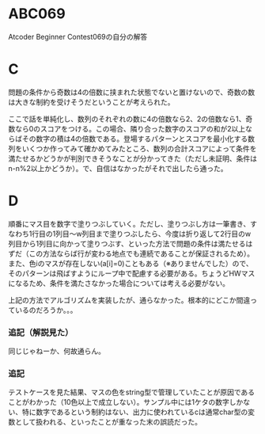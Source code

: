 # ABC069
Atcoder Beginner Contest069の自分の解答

# C
問題の条件から奇数は4の倍数に挟まれた状態でないと置けないので、奇数の数は大きな制約を受けそうだということが考えられた。

ここで話を単純化し、数列のそれぞれの数に4の倍数なら2、2の倍数なら1、奇数なら0のスコアをつける。この場合、隣り合った数字のスコアの和が2以上ならばその数字の積は4の倍数である。登場するパターンとスコアを最小化する数列をいくつか作ってみて確かめてみたところ、数列の合計スコアによって条件を満たせるかどうかが判別できそうなことが分かってきた（ただし未証明、条件はn-n%2以上かどうか）。で、自信はなかったがそれで出したら通った。

# D
順番にマス目を数字で塗りつぶしていく。ただし、塗りつぶし方は一筆書き、すなわち1行目の1列目～w列目まで塗りつぶしたら、今度は折り返して2行目のw列目から1列目に向かって塗りつぶす、といった方法で問題の条件は満たせるはずだ（この方法ならば行が変わる地点でも連続であることが保証されるため）。また、色iのマスが存在しない(a[i]=0)こともある（※ありませんでした）ので、そのパターンは飛ばすようにループ中で配慮する必要がある。ちょうどHWマスになるため、条件を満たさなかった場合については考える必要がない。

上記の方法でアルゴリズムを実装したが、通らなかった。根本的にどこか間違っているのだろうか。。。

### 追記（解説見た）
同じじゃねーか、何故通らん。

### 追記

テストケースを見た結果、マスの色をstring型で管理していたことが原因であることがわかった（10色以上で成立しない）。サンプル中には1ケタの数字しかない、特に数字であるという制約はない、出力に使われているcは通常char型の変数として扱われる、といったことが重なった末の誤読だった。